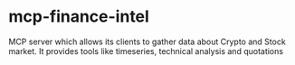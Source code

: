 # mcp-finance-intel
MCP server which allows its clients to gather data about Crypto and Stock market. It provides tools like timeseries, technical analysis and quotations 
